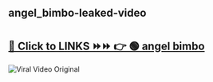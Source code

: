 
 ## angel_bimbo-leaked-video 

# <h2><a href="https://clipsfans.com/angel_bimbo&ref=git">🔗 Click to LINKS ⏩⏩ 👉 🟢 angel bimbo </a></h2>

<a href="https://clipsfans.com/angel_bimbo&ref=git" rel="nofollow" data-target="animated-image.originalLink"><img src="https://i.ibb.co.com/xMMVF88/686577567.gif" alt="Viral Video Original" style="max-width: 100%; display: inline-block;" data-target="animated-image.originalImage"></a>
